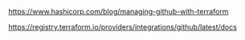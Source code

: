 https://www.hashicorp.com/blog/managing-github-with-terraform

https://registry.terraform.io/providers/integrations/github/latest/docs
